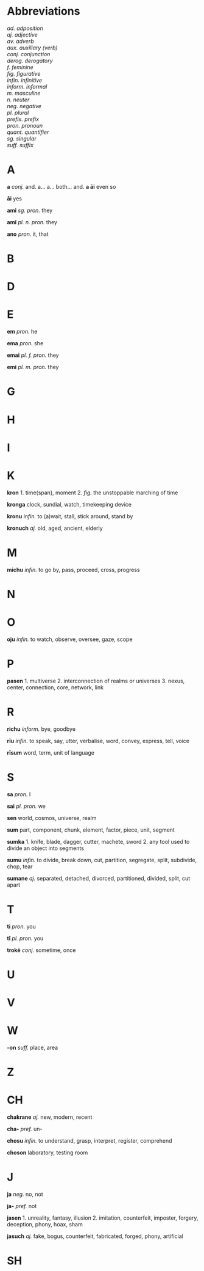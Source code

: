 # Abbreviations
_ad. adposition_  
_aj. adjective_  
_av. adverb_  
_aux. auxiliary (verb)_  
_conj. conjunction_  
_derog. derogatory_  
_f. feminine_  
_fig. figurative_  
_infin. infinitive_  
_inform. informal_  
_m. masculine_  
_n. neuter_  
_neg. negative_  
_pl. plural_  
_prefix. prefix_  
_pron. pronoun_  
_quant. quantifier_  
_sg. singular_  
_suff. suffix_  

# A

**a** _conj._ and. a... a... both... and. **a āi** even so

**āi** yes

**ami** _sg. pron._ they

**amī** _pl. n. pron._ they 

**ano** _pron._ it, that

# B

# D

# E

**em** _pron._ he 

**ema** _pron._ she

**emai** _pl. f. pron._ they

**emi** _pl. m. pron._ they

# G
 
# H

# I

# K

**kron** 1. time(span), moment 2. _fig._ the unstoppable marching of time

**kronga** clock, sundial, watch, timekeeping device

**kronu** _infin._ to (a)wait, stall, stick around, stand by

**kronuch** _aj._ old, aged, ancient, elderly

# M

**michu** _infin._ to go by, pass, proceed, cross, progress

# N

# O

**oju** _infin._ to watch, observe, oversee, gaze, scope

# P

**pasen** 1. multiverse 2. interconnection of realms or universes 3. nexus, center, connection, core, network, link

# R

**richu** _inform._ bye, goodbye

**rīu** _infin._ to speak, say, utter, verbalise, word, convey, express, tell, voice

**rīsum** word, term, unit of language

# S

**sa** _pron._ I 

**sai** _pl. pron._ we

**sen** world, cosmos, universe, realm

**sum** part, component, chunk, element, factor, piece, unit, segment

**sumka** 1. knife, blade, dagger, cutter, machete, sword 2. any tool used to divide an object into segments

**sumu** _infin._ to divide, break down, cut, partition, segregate, split, subdivide, chop, tear

**sumane** _aj._ separated, detached, divorced, partitioned, divided, split, cut apart

# T

**ti** _pron._ you

**tī** _pl. pron._ you

**trokē** _conj._ sometime, once

# U

# V

# W

**-on** _suff._ place, area

# Z

# CH

**chakrane** _aj._ new, modern, recent

**cha-** _pref._ un-

**chosu** _infin._ to understand, grasp, interpret, register, comprehend

**choson** laboratory, testing room

# J

**ja** _neg._ no, not

**ja-** _pref._ not

**jasen** 1. unreality, fantasy, illusion 2. imitation, counterfeit, imposter, forgery, deception, phony, hoax, sham

**jasuch** _aj._ fake, bogus, counterfeit, fabricated, forged, phony, artificial

# SH
